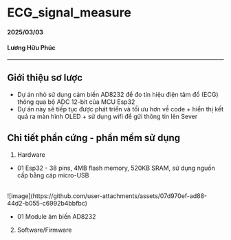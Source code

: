 # ECG_signal_measure
#### 2025/03/03 
#### Lương Hữu Phúc
*** 
## **Giới thiệu sơ lược**
- Dự án nhỏ sử dụng cảm biến AD8232 để đo tín hiệu điện tâm đồ (ECG) thông qua bộ ADC 12-bit của MCU Esp32
- Dự án này sẽ tiếp tục được phát triển và tối ưu hơn về code + hiển thị kết quả ra màn hình OLED + sử dụng wifi để gửi thông tin lên Sever
## **Chi tiết phần cứng - phần mềm sử dụng**
1. Hardware
* 01 Esp32 - 38 pins, 4MB flash memory, 520KB SRAM, sử dụng nguồn cấp bằng cáp micro-USB
<br>
![image](https://github.com/user-attachments/assets/07d970ef-ad88-44d2-b055-c6992b4bbfbc)

* 01 Module ảm biến AD8232 
2. Software/Firmware
